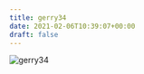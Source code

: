 ```yaml
---
title: gerry34
date: 2021-02-06T10:39:07+00:00
draft: false
---
```


![gerry34](/images/2007.jpeg)

